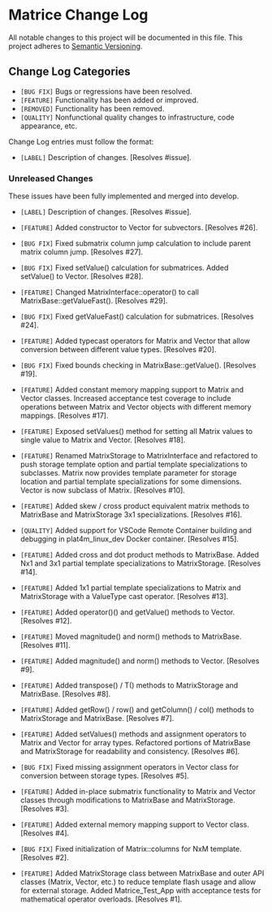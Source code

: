 # Matrice Change Log

All notable changes to this project will be documented in this file.
This project adheres to [Semantic Versioning](http://semver.org/).

## Change Log Categories

* `[BUG FIX]` Bugs or regressions have been resolved.
* `[FEATURE]` Functionality has been added or improved.
* `[REMOVED]` Functionality has been removed.
* `[QUALITY]` Nonfunctional quality changes to infrastructure, code appearance, etc.

Change Log entries must follow the format:

* `[LABEL]` Description of changes. [Resolves #issue].

### Unreleased Changes

These issues have been fully implemented and merged into develop.

* `[LABEL]` Description of changes. [Resolves #issue].

* `[FEATURE]` Added constructor to Vector for subvectors. [Resolves #26].
* `[BUG FIX]` Fixed submatrix column jump calculation to include parent matrix column jump. [Resolves #27].
* `[BUG FIX]` Fixed setValue() calculation for submatrices. Added setValue() to Vector. [Resolves #28].
* `[FEATURE]` Changed MatrixInterface::operator() to call MatrixBase::getValueFast(). [Resolves #29].
* `[BUG FIX]` Fixed getValueFast() calculation for submatrices. [Resolves #24].
* `[FEATURE]` Added typecast operators for Matrix and Vector that allow conversion between different value types. [Resolves #20].
* `[BUG FIX]` Fixed bounds checking in MatrixBase::getValue(). [Resolves #19].
* `[FEATURE]` Added constant memory mapping support to Matrix and Vector classes. Increased acceptance test coverage to include operations between Matrix and Vector objects with different memory mappings. [Resolves #17].
* `[FEATURE]` Exposed setValues() method for setting all Matrix values to single value to Matrix and Vector. [Resolves #18].
* `[FEATURE]` Renamed MatrixStorage to MatrixInterface and refactored to push storage template option and partial template specializations to subclasses. Matrix now provides template parameter for storage location and partial template specializations for some dimensions. Vector is now subclass of Matrix. [Resolves #10].
* `[FEATURE]` Added skew / cross product equivalent matrix methods to MatrixBase and MatrixStorage 3x1 specializations. [Resolves #16].
* `[QUALITY]` Added support for VSCode Remote Container building and debugging in plat4m_linux_dev Docker container. [Resolves #15].
* `[FEATURE]` Added cross and dot product methods to MatrixBase. Added Nx1 and 3x1 partial template specializations to MatrixStorage. [Resolves #14].
* `[FEATURE]` Added 1x1 partial template specializations to Matrix and MatrixStorage with a ValueType cast operator. [Resolves #13].
* `[FEATURE]` Added operator()() and getValue() methods to Vector. [Resolves #12].
* `[FEATURE]` Moved magnitude() and norm() methods to MatrixBase. [Resolves #11].
* `[FEATURE]` Added magnitude() and norm() methods to Vector. [Resolves #9].
* `[FEATURE]` Added transpose() / T() methods to MatrixStorage and MatrixBase. [Resolves #8].
* `[FEATURE]` Added getRow() / row() and getColumn() / col() methods to MatrixStorage and MatrixBase. [Resolves #7].
* `[FEATURE]` Added setValues() methods and assignment operators to Matrix and Vector for array types. Refactored portions of MatrixBase and MatrixStorage for readability and consistency. [Resolves #6].
* `[BUG FIX]` Fixed missing assignment operators in Vector class for conversion between storage types. [Resolves #5].
* `[FEATURE]` Added in-place submatrix functionality to Matrix and Vector classes through modifications to MatrixBase and MatrixStorage. [Resolves #3].
* `[FEATURE]` Added external memory mapping support to Vector class. [Resolves #4].
* `[BUG FIX]` Fixed initialization of Matrix::columns for NxM template. [Resolves #2].
* `[FEATURE]` Added MatrixStorage class between MatrixBase and outer API classes (Matrix, Vector, etc.) to reduce template flash usage and allow for external storage. Added Matrice_Test_App with acceptance tests for mathematical operator overloads. [Resolves #1].
